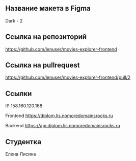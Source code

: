 ## Название макета в Figma

Dark - 2

## Ссылка на репозиторий

https://github.com/lenuser/movies-explorer-frontend

## Ссылка на рullrequest

https://github.com/lenuser/movies-explorer-frontend/pull/2

## Ссылки 

IP 158.160.120.168

Frontend https://diplom.lis.nomoredomainsrocks.ru

Backend https://api.diplom.lis.nomoredomainsrocks.ru

## Cтудентка

Елена Лисина
